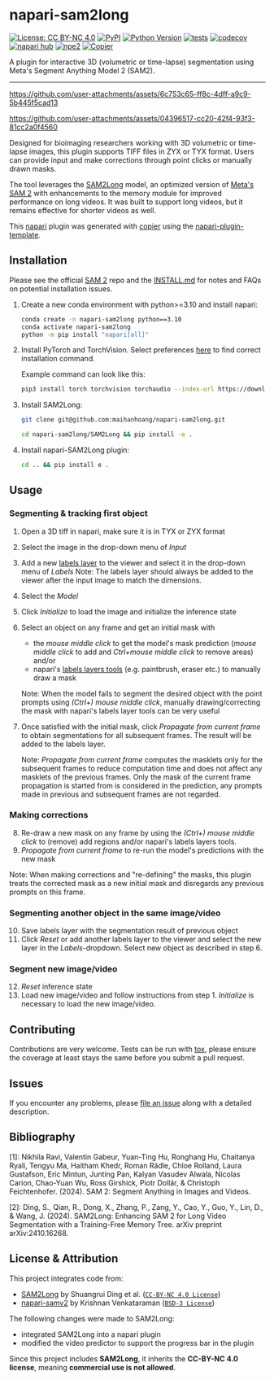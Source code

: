 # napari-sam2long

[![License: CC BY-NC 4.0](https://img.shields.io/badge/License-CC_BY--NC_4.0-lightgrey.svg)](https://creativecommons.org/licenses/by-nc/4.0/)
[![PyPI](https://img.shields.io/pypi/v/napari-sam2long.svg?color=green)](https://pypi.org/project/napari-sam2long)
[![Python Version](https://img.shields.io/pypi/pyversions/napari-sam2long.svg?color=green)](https://python.org)
[![tests](https://github.com/maihanhoang/napari-sam2long/workflows/tests/badge.svg)](https://github.com/maihanhoang/napari-sam2long/actions)
[![codecov](https://codecov.io/gh/maihanhoang/napari-sam2long/branch/main/graph/badge.svg)](https://codecov.io/gh/maihanhoang/napari-sam2long)
[![napari hub](https://img.shields.io/endpoint?url=https://api.napari-hub.org/shields/napari-sam2long)](https://napari-hub.org/plugins/napari-sam2long)
[![npe2](https://img.shields.io/badge/plugin-npe2-blue?link=https://napari.org/stable/plugins/index.html)](https://napari.org/stable/plugins/index.html)
[![Copier](https://img.shields.io/endpoint?url=https://raw.githubusercontent.com/copier-org/copier/master/img/badge/badge-grayscale-inverted-border-purple.json)](https://github.com/copier-org/copier)

A plugin for interactive 3D (volumetric or time-lapse) segmentation using Meta's Segment Anything Model 2 (SAM2).

----------------------------------
<!--
<video src="https://github.com/user-attachments/assets/c836cad5-2599-4647-ae4b-f2006bcf5ac7" width=100%>
-->

https://github.com/user-attachments/assets/6c753c65-ff8c-4dff-a9c9-5b445f5cad13

https://github.com/user-attachments/assets/04396517-cc20-42f4-93f3-81cc2a0f4560

Designed for bioimaging researchers working with 3D volumetric or time-lapse images, this plugin supports TIFF files in ZYX or TYX format. Users can provide input and make corrections through point clicks or manually drawn masks.

The tool leverages the [SAM2Long](https://github.com/Mark12Ding/SAM2Long) model, an optimized version of [Meta's SAM 2](https://github.com/facebookresearch/sam2) with enhancements to the memory module for improved performance on long videos. It was built to support long videos, but it remains effective for shorter videos as well.

This [napari] plugin was generated with [copier] using the [napari-plugin-template].

<!--
Don't miss the full getting started guide to set up your new package:
https://github.com/napari/napari-plugin-template#getting-started

and review the napari docs for plugin developers:
https://napari.org/stable/plugins/index.html
-->

## Installation
Please see the official [SAM 2](https://github.com/facebookresearch/sam2) repo and the [INSTALL.md](https://github.com/facebookresearch/sam2/blob/main/INSTALL.md) for notes and FAQs on potential installation issues.

1. Create a new conda environment with python>=3.10 and install napari:
    ```bash
    conda create -n napari-sam2long python==3.10
    conda activate napari-sam2long
    python -m pip install "napari[all]"
    ```

2. Install PyTorch and TorchVision. Select preferences [here](https://pytorch.org/get-started/locally/) to find correct installation command.

    Example command can look like this:

    ```bash
    pip3 install torch torchvision torchaudio --index-url https://download.pytorch.org/whl/cu126
    ```

3. Install SAM2Long:
    ```bash
    git clone git@github.com:maihanhoang/napari-sam2long.git

    cd napari-sam2long/SAM2Long && pip install -e .
    ```
4. Install napari-SAM2Long plugin:
    ```bash
    cd .. && pip install e .
    ```

## Usage

### Segmenting & tracking first object
1. Open a 3D tiff in napari, make sure it is in TYX or ZYX format
2. Select the image in the drop-down menu of *Input*
3. Add a new [labels layer](https://napari.org/0.5.0/howtos/layers/labels.html) to the viewer and select it in the drop-down menu of *Labels*
    Note: The labels layer should always be added to the viewer after the input image to match the dimensions.
4. Select the *Model*
5. Click *Initialize* to load the image and initialize the inference state
6. Select an object on any frame and get an initial mask with
    - the *mouse middle click* to get the model's mask prediction
        (*mouse middle click* to add and *Ctrl+mouse middle click* to remove areas) and/or
    - napari's [labels layers tools](https://napari.org/0.5.0/howtos/layers/labels.html#gui-tools-for-the-labels-layer) (e.g. paintbrush, eraser etc.) to manually draw a mask

    Note: When the model fails to segment the desired object with the point prompts using *(Ctrl+) mouse middle click*, manually drawing/correcting the mask with napari's labels layer tools can be very useful

7. Once satisfied with the initial mask, click *Propagate from current frame* to obtain segmentations for all subsequent frames. The result will be added to the labels layer.

    Note: *Propagate from current frame* computes the masklets only for the subsequent frames to reduce computation time and does not affect any masklets of the previous frames. Only the mask of the current frame propagation is started from is considered in the prediction, any prompts made in previous and subsequent frames are not regarded.

### Making corrections
8. Re-draw a new mask on any frame by using the *(Ctrl+) mouse middle click* to (remove) add regions and/or napari's labels layers tools.
9. *Propagate from current frame* to re-run the model's predictions with the new mask

Note: When making corrections and "re-defining" the masks, this plugin treats the corrected mask as a new initial mask and disregards any previous prompts on this frame.

### Segmenting another object in the same image/video
10. Save labels layer with the segmentation result of previous object
11. Click *Reset* or add another labels layer to the viewer and select the new layer in the *Labels*-dropdown. Select new object as described in step 6.

###  Segment new image/video
12. *Reset* inference state
13. Load new image/video and follow instructions from step 1. *Initialize* is necessary to load the new image/video.

## Contributing

Contributions are very welcome. Tests can be run with [tox], please ensure
the coverage at least stays the same before you submit a pull request.

## Issues

If you encounter any problems, please [file an issue] along with a detailed description.

[napari]: https://github.com/napari/napari
[copier]: https://copier.readthedocs.io/en/stable/
[@napari]: https://github.com/napari
[MIT]: http://opensource.org/licenses/MIT
[BSD-3]: http://opensource.org/licenses/BSD-3-Clause
[GNU GPL v3.0]: http://www.gnu.org/licenses/gpl-3.0.txt
[GNU LGPL v3.0]: http://www.gnu.org/licenses/lgpl-3.0.txt
[Apache Software License 2.0]: http://www.apache.org/licenses/LICENSE-2.0
[Mozilla Public License 2.0]: https://www.mozilla.org/media/MPL/2.0/index.txt
[napari-plugin-template]: https://github.com/napari/napari-plugin-template

[file an issue]: https://github.com/maihanhoang/napari-sam2long/issues

[napari]: https://github.com/napari/napari
[tox]: https://tox.readthedocs.io/en/latest/
[pip]: https://pypi.org/project/pip/
[PyPI]: https://pypi.org/

## Bibliography
[1]: Nikhila Ravi, Valentin Gabeur, Yuan-Ting Hu, Ronghang Hu, Chaitanya Ryali, Tengyu Ma, Haitham Khedr, Roman Rädle, Chloe Rolland, Laura Gustafson, Eric Mintun, Junting Pan, Kalyan Vasudev Alwala, Nicolas Carion, Chao-Yuan Wu, Ross Girshick, Piotr Dollár, & Christoph Feichtenhofer. (2024). SAM 2: Segment Anything in Images and Videos.

[2]: Ding, S., Qian, R., Dong, X., Zhang, P., Zang, Y., Cao, Y., Guo, Y., Lin, D., & Wang, J. (2024). SAM2Long: Enhancing SAM 2 for Long Video Segmentation with a Training-Free Memory Tree. arXiv preprint arXiv:2410.16268.

## License & Attribution

This project integrates code from:
- [SAM2Long](https://github.com/Mark12Ding/SAM2Long) by Shuangrui Ding et al. ([`CC-BY-NC 4.0 License`](LICENSE-CC-BY-NC-4.0))
- [napari-samv2](https://github.com/Krishvraman/napari-SAMV2) by Krishnan Venkataraman ([`BSD-3 License`](LICENSE-BSD-3))


The following changes were made to SAM2Long:
- integrated SAM2Long into a napari plugin
- modified the video predictor to support the progress bar in the plugin


Since this project includes **SAM2Long**, it inherits the **CC-BY-NC 4.0 license**, meaning **commercial use is not allowed**.
